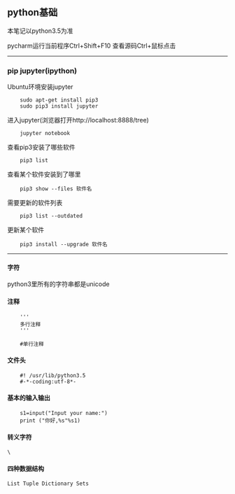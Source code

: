 ## python基础
本笔记以python3.5为准

pycharm运行当前程序Ctrl+Shift+F10
        查看源码Ctrl+鼠标点击

***
### pip jupyter(ipython)
Ubuntu环境安装jupyter

        sudo apt-get install pip3
        sudo pip3 install jupyter
进入jupyter(浏览器打开http://localhost:8888/tree)

        jupyter notebook

查看pip3安装了哪些软件

        pip3 list
查看某个软件安装到了哪里

        pip3 show --files 软件名

需要更新的软件列表
        
        pip3 list --outdated

更新某个软件

        pip3 install --upgrade 软件名

***
#### 字符
python3里所有的字符串都是unicode

#### 注释
        '''
        多行注释
        '''
        
        #单行注释


#### 文件头
        #! /usr/lib/python3.5
        #-*-coding:utf-8*-

#### 基本的输入输出
        s1=input("Input your name:")
        print ("你好,%s"%s1)


#### 转义字符  
    \

#### 四种数据结构
    List Tuple Dictionary Sets
